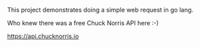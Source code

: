 This project demonstrates doing a simple web request in go lang.

Who knew there was a free Chuck Norris API here :-)

https://api.chucknorris.io